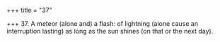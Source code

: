 +++
title = "37"

+++
37. A meteor (alone and) a flash: of lightning (alone cause an interruption lasting) as long as the sun shines (on that or the next day).
